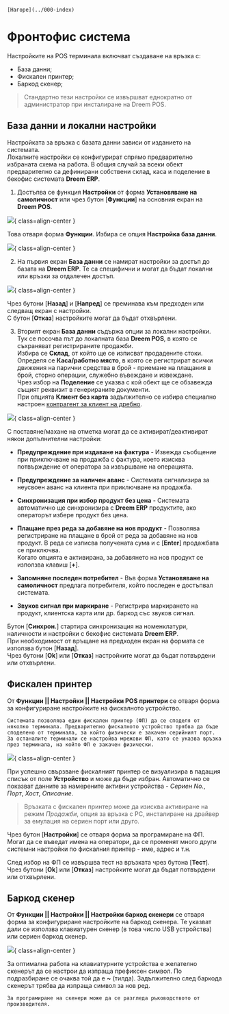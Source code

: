 ```{only} html
[Нагоре](../000-index)
```

# **Фронтофис система**

Настройките на POS терминала включват създаване на връзка с:  

 - База данни;  
 - Фискален принтер;  
 - Баркод скенер;  

> Стандартно тези настройки се извършват еднократно от администратор при инсталиране на Dreem POS.

## **База данни и локални настройки**

Настройката за връзка с базата данни зависи от изданието на системата.  
Локалните настройки се конфигурират спрямо предварително избраната схема на работа. В общия случай за всеки обект предварително са дефинирани собствени склад, каса и поделение в бекофис системата **Dreem ERP**.  

1) Достъпва се функция **Настройки** от форма **Установяване на самоличност** или чрез бутон [**Функции**] на основния екран на **Dreem POS**.   

![](902-front-office-settings1.png){ class=align-center }

Това отваря форма **Функции**. Избира се опция **Настройка база данни**.  

![](902-front-office-settings2.png){ class=align-center }

2) На първия екран **База данни** се намират настройки за достъп до базата на **Dreem ERP**. Те са специфични и могат да бъдат локални или връзки за отдалечен достъп.  

![](902-front-office-settings3.png){ class=align-center }

Чрез бутони [**Назад**] и [**Напред**] се преминава към предходен или следващ екран с настройки.  
С бутон [**Отказ**] настройките могат да бъдат отхвърлени.  

3) Вторият екран **База данни** съдържа опции за локални настройки.  
Тук се посочва път до локалната база **Dreem POS**, в която се съхраняват регистрираните продажби.  
Избира се **Склад**, от който ще се изписват продадените стоки.  
Определя се **Каса/работно място**, в която се регистрират всички движения на парични средства в брой - приемане на плащания в брой, сторно операции, служебно въвеждане и извеждане.  
Чрез избор на **Поделение** се указва с кой обект ще се обзавежда същият реквизит в генерираните документи.  
При опцията **Клиент без карта** задължително се избира специално настроен [контрагент за клиент на дребно](001-back-office-settings.md#контрагенти).  

![](902-front-office-settings4.png){ class=align-center }

С поставяне/махане на отметка могат да се активират/деактивират някои допълнителни настройки:  
   - **Предупреждение при издаване на фактура** - Извежда съобщение при приключване на продажба с фактура, което изисква потвърждение от оператора за извършване на операцията.  

   - **Предупреждение за наличен аванс** - Системата сигнализира за неусвоен аванс на клиента при приключване на продажба.

   - **Синхронизация при избор продукт без цена** - Системата автоматично ще синхронизира с **Dreem ERP** продуктите, ако операторът избере продукт без цена.   

   - **Плащане през реда за добавяне на нов продукт** - Позволява регистриране на плащане в брой от реда за добавяне на нов продукт. В реда се изписва получената сума и с [**Enter**] продажбата се приключва.  
   Когато опцията е активирана, за добавянето на нов продукт се използва клавиш [**+**].  

   - **Запомняне последен потребител** - Във форма **Установяване на самоличност** предлага потребителя, който последен е достъпвал системата.  

   - **Звуков сигнал при маркиране** - Регистрира маркирането на продукт, клиентска карта или др. баркод със звуков сигнал.  

Бутон [**Синхрон.**] стартира синхронизация на номенклатури, наличности и настройки с бекофис системата **Dreem ERP**.  
При необходимост от връщане на предходен екран на формата се използва бутон [**Назад**].  
Чрез бутони [**Ok**] или [**Отказ**] настройките могат да бъдат потвърдени или отхвърлени.  

## **Фискален принтер**

От **Функции || Настройки || Настройки POS принтери** се отваря форма за конфигуриране настройките на фискалното устройство.    

```{tip}
Системата позволява един фискален принтер (ФП) да се споделя от няколко терминала. Предварително фискалното устройство трябва да бъде споделено от терминала, за който физически е закачен серийният порт. За останалите терминали се настройва мрежови ФП, като се указва връзка през терминала, на който ФП е закачен физически.  
```

![](902-front-office-settings5.png){ class=align-center }
  
При успешно свързване фискалният принтер се визуализира в падащия списък от поле **Устройство** и може да бъде избран. Автоматично се показват данните за намерените активни устройства - *Сериен No.*, *Порт*, *Хост*, *Описание*.   

> Връзката с фискален принтер може да изисква активиране на режим *Продажби*, опция за връзка с PC, инсталиране на драйвер за емулация на сериен порт или друго.  

Чрез бутон [**Настройки**] се отваря форма за програмиране на ФП. Могат да се въведат имена на оператори, да се променят много други системни настройки по фискалния принтер - име, адрес и т.н.

След избор на ФП се извършва тест на връзката чрез бутона [**Тест**].  
Чрез бутони [**Ok**] или [**Отказ**] настройките могат да бъдат потвърдени или отхвърлени.  

## **Баркод скенер**

От **Функции || Настройки || Настройки баркод скенери** се отваря форма за конфигуриране настройките на баркод скенера. Те указват дали се използва клавиатурен скенер (в това число USB устройства) или сериен баркод скенер.  

![](902-front-office-settings6.png){ class=align-center }

За оптимална работа на клавиатурните устройства е желателно скенерът да се настрои да изпраща префиксен символ. По подразбиране се очаква той да е **~** (тилда). Задължително след баркода скенерът трябва да изпраща символ за нов ред.  

```{tip}
За програмиране на скенери може да се разгледа ръководството от производителя.   
```
